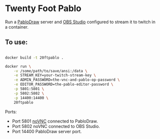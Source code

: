 # Twenty Foot Pablo

Run a [PabloDraw](https://github.com/cwensley/pablodraw) server and [OBS Studio](https://github.com/obsproject/obs-studio) configured to stream it to twitch in a container.

## To use:

```bash

docker build -t 20ftpablo .

docker run \
	-v /some/path/to/save/ansi:/data \
	-e STREAM_KEY=your-twitch-stream-key \
	-e ADMIN_PASSWORD=the-vnc-and-pablo-op-password \
	-e EDITOR_PASSWORD=the-pablo-editor-password \
	-p 5801:5801 \
	-p 5802:5802 \
	-p 14400:14400 \
	20ftpablo
```

Ports:

- Port 5801 [noVNC](https://github.com/novnc/noVNC) connected to PabloDraw.
- Port 5802 noVNC connected to OBS Studio.
- Port 14400 PabloDraw server port.
